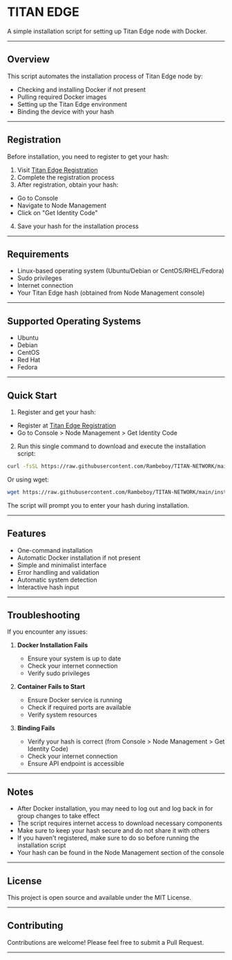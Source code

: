 # TITAN EDGE

A simple installation script for setting up Titan Edge node with Docker.

---

## Overview

This script automates the installation process of Titan Edge node by:

- Checking and installing Docker if not present
- Pulling required Docker images
- Setting up the Titan Edge environment
- Binding the device with your hash

---

## Registration

Before installation, you need to register to get your hash:

1. Visit [Titan Edge Registration](https://test1.titannet.io/intiveRegister?code=zhNcuF)
2. Complete the registration process
3. After registration, obtain your hash:
- Go to Console
- Navigate to Node Management
- Click on "Get Identity Code"
4. Save your hash for the installation process

---

## Requirements

- Linux-based operating system (Ubuntu/Debian or CentOS/RHEL/Fedora)
- Sudo privileges
- Internet connection
- Your Titan Edge hash (obtained from Node Management console)

---

## Supported Operating Systems

- Ubuntu
- Debian
- CentOS
- Red Hat
- Fedora

---

## Quick Start

1. Register and get your hash:

- Register at [Titan Edge Registration](https://test1.titannet.io/intiveRegister?code=zhNcuF)
- Go to Console > Node Management > Get Identity Code

2. Run this single command to download and execute the installation script:

```bash
curl -fsSL https://raw.githubusercontent.com/Rambeboy/TITAN-NETWORK/main/install.sh -o install.sh && chmod +x install.sh && sudo ./install.sh
```

Or using wget:

```bash
wget https://raw.githubusercontent.com/Rambeboy/TITAN-NETWORK/main/install.sh && chmod +x install.sh && sudo ./install.sh
```

The script will prompt you to enter your hash during installation.

---

## Features

- One-command installation
- Automatic Docker installation if not present
- Simple and minimalist interface
- Error handling and validation
- Automatic system detection
- Interactive hash input

---

## Troubleshooting

If you encounter any issues:

1. **Docker Installation Fails**

   - Ensure your system is up to date
   - Check your internet connection
   - Verify sudo privileges

2. **Container Fails to Start**

   - Ensure Docker service is running
   - Check if required ports are available
   - Verify system resources

3. **Binding Fails**
   - Verify your hash is correct (from Console > Node Management > Get Identity Code)
   - Check your internet connection
   - Ensure API endpoint is accessible

---

## Notes

- After Docker installation, you may need to log out and log back in for group changes to take effect
- The script requires internet access to download necessary components
- Make sure to keep your hash secure and do not share it with others
- If you haven't registered, make sure to do so before running the installation script
- Your hash can be found in the Node Management section of the console

---

## License

This project is open source and available under the MIT License.

---

## Contributing

Contributions are welcome! Please feel free to submit a Pull Request.

---
